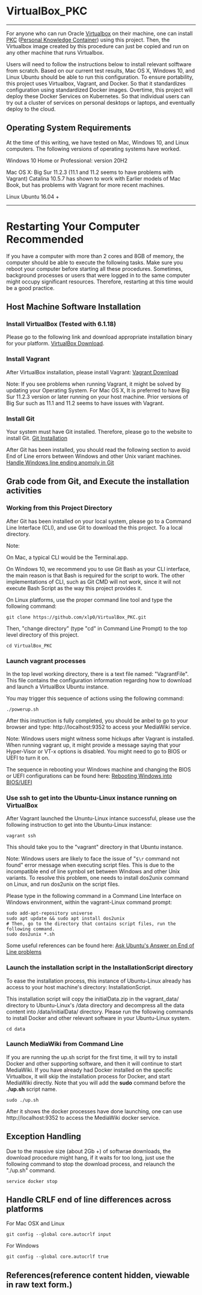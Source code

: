 # VirtualBox_PKC
----

For anyone who can run Oracle [Virtualbox] on their machine, one can install [PKC] ([Personal Knowledge Container]) using this project. Then, the Virtualbox image created by this procedure can just be copied and run on any other machine that runs Virtualbox.

Users will need to follow the instructions below to install relevant solftware from scratch. Based on 
our current test results, Mac OS X, Windows 10, and Linux Ubuntu should be able to run this configuration. 
To ensure portability, this project uses Virtualbox, Vagrant, and Docker. So that it standardizes configuration 
using standardized Docker images. Overtime, this project will deploy these Docker Services on Kubernetes. So
that individual users can try out a cluster of services on personal desktops or laptops, and eventually deploy 
to the cloud. 

## Operating System Requirements
At the time of this writing, we have tested on Mac, Windows 10, and Linux computers. The following versions
of operating systems have worked. 

 Windows 10 Home or Professional: version 20H2
 
 Mac OS X: Big Sur 11.2.3 (11.1 and 11.2 seems to have problems with Vagrant)
Catalina 10.5.7 has shown to work with Earlier models of Mac Book, but has problems with Vagrant for more recent machines.
 
 Linux Ubuntu 16.04 +

----

# Restarting Your Computer Recommended
If you have a computer with more than 2 cores and 8GB of memory, the computer should be able to execute 
the following tasks. Make sure you reboot your computer before starting all these procedures. Sometimes,
background processes or users that were logged in to the same computer might occupy significant resources. 
Therefore, restarting at this time would be a good practice.

## Host Machine Software Installation 

### Install VirtualBox (Tested with 6.1.18)

Please go to the following link and download appropriate installation binary for your platform.
[VirtualBox Download].


### Install Vagrant

After VirtualBox installation, please install Vagrant:
[Vagrant Download]

Note: If you see problems when running Vagrant, it might be solved by updating your Operating System. For Mac OS X, It is preferred to have Big Sur 11.2.3 version or later running on your host machine. Prior versions of Big Sur such as 11.1 and 11.2 seems
to have issues with Vagrant.


### Install Git

Your system must have Git installed. Therefore, please go to the website to install Git.
[Git Installation]

After Git has been installed, you should read the following section to avoid End of Line errors between Windows and other Unix variant machines.
[Handle Windows line ending anomoly in Git]

## Grab code from Git, and Execute the installation activities


### Working from this Project Directory

After Git has been installed on your local system, please go to a Command Line Interface (CLI), and use Git to download the this project. To a local directory.

Note: 

On Mac, a typical CLI would be the Terminal.app. 

On Windows 10, we recommend you to use Git Bash as your CLI interface, the main reason is that Bash is required for the script to work. The other implementations of CLI, such as Git CMD will not work, since it will not execute Bash Script as the way this project provides it.

On Linux platforms, use the proper command line tool and type the following command: 
```
git clone https://github.com/xlp0/VirtualBox_PKC.git
```

Then, "change directory" (type "cd" in Command Line Prompt) to the top level directory of this project. 


```
cd VirtualBox_PKC
```

### Launch vagrant processes

In the top level working directory, there is a text file named: "VagrantFile". This file contains the configuration 
information regarding how to download and launch a VirtualBox Ubuntu instance.

You may trigger this sequence of actions using the following command:
```
./powerup.sh
```

After this instruction is fully completed, you should be anbel to go to your browser and type: http://localhost:9352 to access your MediaWiki service.


Note: Windows users might witness some hickups after Vagrant is installed. When running vagrant up, it might provide a 
message saying that your Hyper-Visor or VT-x options is disabled. You might need to go to BIOS or UEFI to turn it on.

The sequence in rebooting your Windows machine and changing the BIOS or UEFI configurations can be found here:
[Rebooting Windows into BIOS/UEFI]

### Use ssh to get into the Ubuntu-Linux instance running on VirtualBox

After Vagrant launched the Ununtu-Linux intance successful, please use the following instruction to get into
the Ubuntu-Linux instance:
```
vagrant ssh
```
This should take you to the "vagrant" directory in that Ubuntu instance. 

Note: Windows users are likely to face the issue of "`$\r` command not found" error message when executing script files.
This is due to the incompatible end of line symbol set between Windows and other Unix variants. To resolve this problem,
one needs to install dos2unix command on Linux, and run dos2unix on the script files.

Please type in the following command in a Command Line Interface on Windows environment, within the vagrant-Linux 
command prompt:
```
sudo add-apt-repository universe
sudo apt update && sudo apt install dos2unix
# Then, go to the directory that contains script files, run the following command.
sudo dos2unix *.sh
```
Some useful references can be found here: [Ask Ubuntu's Answer on End of Line problems]

### Launch the installation script in the InstallationScript directory

To ease the installation process, this instance of Ubuntu-Linux already has access to your host machine's directory: InstallationScript.

This installation script will copy the initialData.zip in the vagrant_data/ directory to Ubuntu-Linux's /data directory and decompress
all the data content into /data/initialData/ directory.
Please run the following commands to install Docker and other relevant software in your Ubuntu-Linux system.
```
cd data
```

### Launch MediaWiki from Command Line

If you are running the up.sh script for the first time, it will try to install Docker and other supporting software, and then it will continue to start MediaWiki. If you have already had Docker installed on the specific Virtualbox, it will skip the installation process for Docker, and start MediaWiki directly.
Note that you will add the **sudo** command before the **./up.sh** script name.
```
sudo ./up.sh
```

After it shows the docker processes have done launching, one can use http://localhost:9352 to access the MediaWiki docker service.





## Exception Handling
Due to the massive size (about 2Gb +) of softwrae downloads, the download procedure might hang, if it waits for too long, just use 
the following command to stop the download process, and relaunch the "./up.sh" command.
```
service docker stop
```

## Handle CRLF end of line differences across platforms

For Mac OSX and Linux
```
git config --global core.autocrlf input
```

For Windows
```
git config --global core.autocrlf true
```

## References(reference content hidden, viewable in raw text form.)
[VirtualBox]: https://www.virtualbox.org
[PKC]: https://github.com/xlp0/PKC
[Personal Knowledge Container]: https://github.com/xlp0/PKC
[VirtualBox Download]: https://www.virtualbox.org/wiki/Downloads
[Vagrant Download]: https://www.vagrantup.com/downloads
[Git Installation]: https://git-scm.com/book/en/v2/Getting-Started-Installing-Git
[Handle Windows line ending anomoly in Git]: https://docs.github.com/en/github/getting-started-with-github/configuring-git-to-handle-line-endings
[Docker environment]: https://docs.docker.com/engine
[Rebooting Windows into BIOS/UEFI]:https://2nwiki.2n.cz/pages/viewpage.action?pageId=75202968
[Ask Ubuntu's Answer on End of Line problems]:https://askubuntu.com/questions/966488/how-do-i-fix-r-command-not-found-errors-running-bash-scripts-in-wsl


